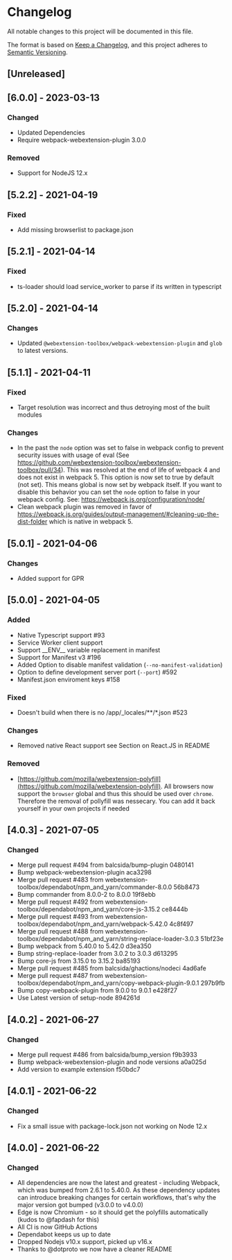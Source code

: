 # Changelog

All notable changes to this project will be documented in this file.

The format is based on [Keep a Changelog](https://keepachangelog.com/en/1.0.0/),
and this project adheres to [Semantic Versioning](https://semver.org/spec/v2.0.0.html).

## [Unreleased]

## [6.0.0] - 2023-03-13

### Changed
- Updated Dependencies
- Require webpack-webextension-plugin 3.0.0
### Removed
- Support for NodeJS 12.x

## [5.2.2] - 2021-04-19

### Fixed
- Add missing browserlist to package.json

## [5.2.1] - 2021-04-14

### Fixed
- ts-loader should load service_worker to parse if its written in typescript

## [5.2.0] - 2021-04-14

### Changes
- Updated `@webextension-toolbox/webpack-webextension-plugin` and `glob` to latest versions.

## [5.1.1] - 2021-04-11

### Fixed
- Target resolution was incorrect and thus detroying most of the built modules
### Changes

- In the past the `node` option was set to false in webpack config to prevent security issues with usage of eval (See https://github.com/webextension-toolbox/webextension-toolbox/pull/34). This was resolved at the end of life of webpack 4 and does not exist in webpack 5. This option is now set to true by default (not set). This means global is now set by webpack itself. If you want to disable this behavior you can set the `node` option to false in your webpack config. See: https://webpack.js.org/configuration/node/
- Clean webpack plugin was removed in favor of https://webpack.js.org/guides/output-management/#cleaning-up-the-dist-folder which is native in webpack 5.

## [5.0.1] - 2021-04-06
### Changes

- Added support for GPR

## [5.0.0] - 2021-04-05

### Added

- Native Typescript support #93
- Service Worker client support
- Support \_\_ENV\_\_ variable replacement in manifest
- Support for Manifest v3 #196
- Added Option to disable manifest validation (`--no-manifest-validation`)
- Option to define development server port (`--port`) #592
- Manifest.json enviroment keys #158

### Fixed

- Doesn't build when there is no /app/_locales/**/*.json #523
### Changes

- Removed native React support see Section on React.JS in README

### Removed
- [https://github.com/mozilla/webextension-polyfill](https://github.com/mozilla/webextension-polyfill). All browsers now support the `browser` global and thus this should be used over `chrome`. Therefore the removal of pollyfill was nessecary. You can add it back yourself in your own projects if needed

## [4.0.3] - 2021-07-05

### Changed

- Merge pull request #494 from balcsida/bump-plugin 0480141
- Bump webpack-webextension-plugin aca3298
- Merge pull request #483 from webextension-toolbox/dependabot/npm_and_yarn/commander-8.0.0 56b8473
- Bump commander from 8.0.0-2 to 8.0.0 19f8ebb
- Merge pull request #492 from webextension-toolbox/dependabot/npm_and_yarn/core-js-3.15.2 ce8444b
- Merge pull request #493 from webextension-toolbox/dependabot/npm_and_yarn/webpack-5.42.0 4c8f497
- Merge pull request #488 from webextension-toolbox/dependabot/npm_and_yarn/string-replace-loader-3.0.3 51bf23e
- Bump webpack from 5.40.0 to 5.42.0 d3ea350
- Bump string-replace-loader from 3.0.2 to 3.0.3 d613295
- Bump core-js from 3.15.0 to 3.15.2 ba85193
- Merge pull request #485 from balcsida/ghactions/nodeci 4ad6afe
- Merge pull request #487 from webextension-toolbox/dependabot/npm_and_yarn/copy-webpack-plugin-9.0.1 297b9fb
- Bump copy-webpack-plugin from 9.0.0 to 9.0.1 e428f27
- Use Latest version of setup-node 894261d

## [4.0.2] - 2021-06-27

### Changed

- Merge pull request #486 from balcsida/bump_version f9b3933
- Bump webpack-webextension-plugin and node versions a0a025d
- Add version to example extension f50bdc7

## [4.0.1] - 2021-06-22

### Changed

- Fix a small issue with package-lock.json not working on Node 12.x

## [4.0.0] - 2021-06-22

### Changed

- All dependencies are now the latest and greatest - including Webpack, which was bumped from 2.6.1 to 5.40.0. As these dependency updates can introduce breaking changes for certain workflows, that's why the major version got bumped (v3.0.0 to v4.0.0)
- Edge is now Chromium - so it should get the polyfills automatically (kudos to @fapdash for this)
- All CI is now GitHub Actions
- Dependabot keeps us up to date
- Dropped Nodejs v10.x support, picked up v16.x
- Thanks to @dotproto we now have a cleaner README
